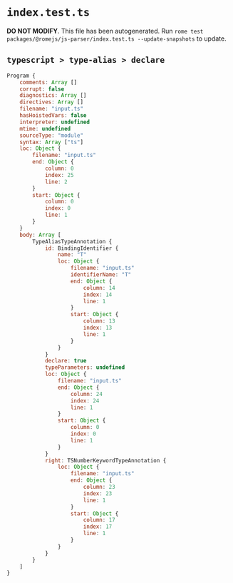 # `index.test.ts`

**DO NOT MODIFY**. This file has been autogenerated. Run `rome test packages/@romejs/js-parser/index.test.ts --update-snapshots` to update.

## `typescript > type-alias > declare`

```javascript
Program {
	comments: Array []
	corrupt: false
	diagnostics: Array []
	directives: Array []
	filename: "input.ts"
	hasHoistedVars: false
	interpreter: undefined
	mtime: undefined
	sourceType: "module"
	syntax: Array ["ts"]
	loc: Object {
		filename: "input.ts"
		end: Object {
			column: 0
			index: 25
			line: 2
		}
		start: Object {
			column: 0
			index: 0
			line: 1
		}
	}
	body: Array [
		TypeAliasTypeAnnotation {
			id: BindingIdentifier {
				name: "T"
				loc: Object {
					filename: "input.ts"
					identifierName: "T"
					end: Object {
						column: 14
						index: 14
						line: 1
					}
					start: Object {
						column: 13
						index: 13
						line: 1
					}
				}
			}
			declare: true
			typeParameters: undefined
			loc: Object {
				filename: "input.ts"
				end: Object {
					column: 24
					index: 24
					line: 1
				}
				start: Object {
					column: 0
					index: 0
					line: 1
				}
			}
			right: TSNumberKeywordTypeAnnotation {
				loc: Object {
					filename: "input.ts"
					end: Object {
						column: 23
						index: 23
						line: 1
					}
					start: Object {
						column: 17
						index: 17
						line: 1
					}
				}
			}
		}
	]
}
```
